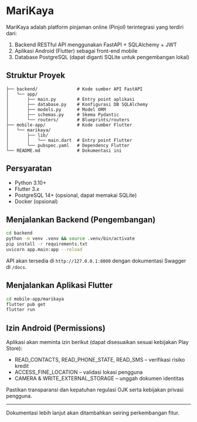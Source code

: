 # MariKaya

MariKaya adalah platform pinjaman online (Pinjol) terintegrasi yang terdiri dari:

1. Backend RESTful API menggunakan FastAPI + SQLAlchemy + JWT
2. Aplikasi Android (Flutter) sebagai front-end mobile
3. Database PostgreSQL (dapat diganti SQLite untuk pengembangan lokal)

## Struktur Proyek

```
├── backend/               # Kode sumber API FastAPI
│   └── app/
│       ├── main.py        # Entry point aplikasi
│       ├── database.py    # Konfigurasi DB SQLAlchemy
│       ├── models.py      # Model ORM
│       ├── schemas.py     # Skema Pydantic
│       └── routers/       # Blueprints/routers
├── mobile-app/            # Kode sumber Flutter
│   └── marikaya/
│       ├── lib/
│       │   └── main.dart  # Entry point Flutter
│       └── pubspec.yaml   # Dependency Flutter
└── README.md              # Dokumentasi ini
```

## Persyaratan

- Python 3.10+
- Flutter 3.x
- PostgreSQL 14+ (opsional, dapat memakai SQLite)
- Docker (opsional)

## Menjalankan Backend (Pengembangan)

```bash
cd backend
python -m venv .venv && source .venv/bin/activate
pip install -r requirements.txt
uvicorn app.main:app --reload
```

API akan tersedia di `http://127.0.0.1:8000` dengan dokumentasi Swagger di `/docs`.

## Menjalankan Aplikasi Flutter

```bash
cd mobile-app/marikaya
flutter pub get
flutter run
```

## Izin Android (Permissions)

Aplikasi akan meminta izin berikut (dapat disesuaikan sesuai kebijakan Play Store):

- READ_CONTACTS, READ_PHONE_STATE, READ_SMS – verifikasi risiko kredit
- ACCESS_FINE_LOCATION – validasi lokasi pengguna
- CAMERA & WRITE_EXTERNAL_STORAGE – unggah dokumen identitas

Pastikan transparansi dan kepatuhan regulasi OJK serta kebijakan privasi pengguna.

---

Dokumentasi lebih lanjut akan ditambahkan seiring perkembangan fitur.